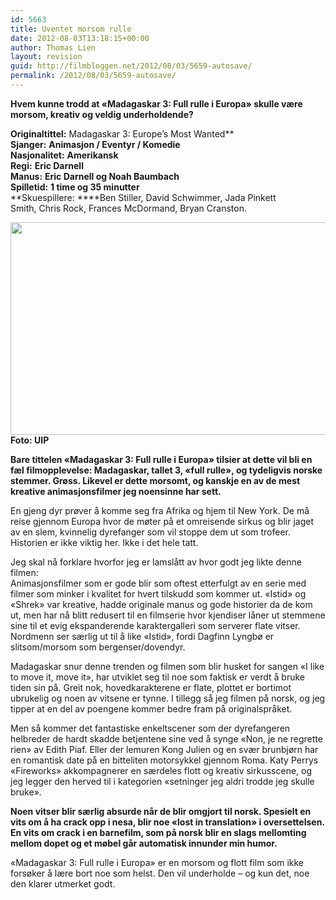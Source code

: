 ```yaml
---
id: 5663
title: Uventet morsom rulle
date: 2012-08-03T13:18:15+00:00
author: Thomas Lien
layout: revision
guid: http://filmbloggen.net/2012/08/03/5659-autosave/
permalink: /2012/08/03/5659-autosave/
---
```

**Hvem kunne trodd at &laquo;Madagaskar 3: Full rulle i Europa&raquo; skulle være morsom, kreativ og veldig underholdende?**

<!--more-->

**Originaltittel:** Madagaskar 3: Europe&#8217;s Most Wanted**  
**Sjanger:** **Animasjon / Eventyr / Komedie**  
**Nasjonalitet:** **Amerikansk**  
**Regi:** **Eric Darnell**  
**Manus:** **Eric Darnell og Noah Baumbach**  
**Spilletid:** **1 time og 35 minutter**  
**Skuespillere: ****Ben Stiller, David Schwimmer, Jada Pinkett Smith, Chris Rock, Frances McDormand, Bryan Cranston.

**<a href="http://filmbloggen.net/2012/08/03/uventet-full-rulle/madagaskar/" rel="attachment wp-att-5660"><img class="alignnone size-large wp-image-5660" src="http://filmbloggen.net/wp-content/uploads//2012/08/madagaskar-620x340.jpg" alt="" width="620" height="340" /></a>  
Foto: UIP**

**Bare tittelen «Madagaskar 3: Full rulle i Europa» tilsier at dette vil bli en fæl filmopplevelse: Madagaskar, tallet 3, «full rulle», og tydeligvis norske stemmer. Grøss. Likevel er dette morsomt, og kanskje en av de mest kreative animasjonsfilmer jeg noensinne har sett.**

En gjeng dyr prøver å komme seg fra Afrika og hjem til New York. De må reise gjennom Europa hvor de møter på et omreisende sirkus og blir jaget av en slem, kvinnelig dyrefanger som vil stoppe dem ut som trofeer. Historien er ikke viktig her. Ikke i det hele tatt.

Jeg skal nå forklare hvorfor jeg er lamslått av hvor godt jeg likte denne filmen:  
Animasjonsfilmer som er gode blir som oftest etterfulgt av en serie med filmer som minker i kvalitet for hvert tilskudd som kommer ut. «Istid» og «Shrek» var kreative, hadde originale manus og gode historier da de kom ut, men har nå blitt redusert til en filmserie hvor kjendiser låner ut stemmene sine til et evig ekspanderende karaktergalleri som serverer flate vitser. Nordmenn ser særlig ut til å like «Istid», fordi Dagfinn Lyngbø er slitsom/morsom som bergenser/dovendyr.

Madagaskar snur denne trenden og filmen som blir husket for sangen «I like to move it, move it», har utviklet seg til noe som faktisk er verdt å bruke tiden sin på. Greit nok, hovedkarakterene er flate, plottet er bortimot ubrukelig og noen av vitsene er tynne. I tillegg så jeg filmen på norsk, og jeg tipper at en del av poengene kommer bedre fram på originalspråket.

Men så kommer det fantastiske enkeltscener som der dyrefangeren helbreder de hardt skadde betjentene sine ved å synge «Non, je ne regrette rien» av Edith Piaf. Eller der lemuren Kong Julien og en svær brunbjørn har en romantisk date på en bitteliten motorsykkel gjennom Roma. Katy Perrys «Fireworks» akkompagnerer en særdeles flott og kreativ sirkusscene, og jeg legger den herved til i kategorien «setninger jeg aldri trodde jeg skulle bruke».

<span class='embed-youtube' style='text-align:center; display: block;'></span>

**Noen vitser blir særlig absurde når de blir omgjort til norsk. Spesielt en vits om å ha crack opp i nesa, blir noe &laquo;lost in translation&raquo; i oversettelsen. En vits om crack i en barnefilm, som på norsk blir en slags mellomting mellom dopet og et møbel går automatisk innunder min humor.**

«Madagaskar 3: Full rulle i Europa» er en morsom og flott film som ikke forsøker å lære bort noe som helst. Den vil underholde &#8211; og kun det, noe den klarer utmerket godt.

<div class="video-shortcode">
</div>